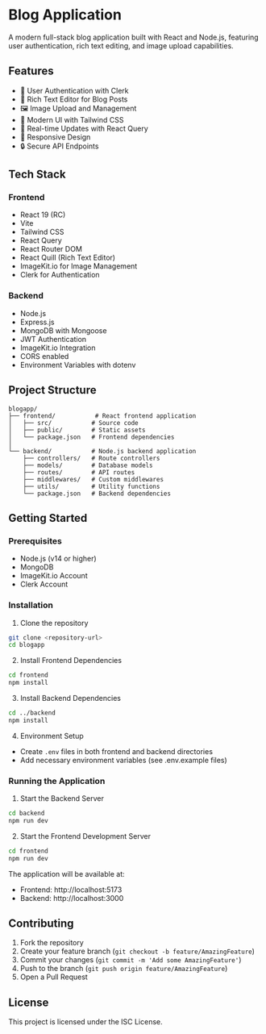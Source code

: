 # Blog Application

A modern full-stack blog application built with React and Node.js, featuring user authentication, rich text editing, and image upload capabilities.

## Features

- 🔐 User Authentication with Clerk
- 📝 Rich Text Editor for Blog Posts
- 🖼️ Image Upload and Management
- 🎨 Modern UI with Tailwind CSS
- 🔄 Real-time Updates with React Query
- 📱 Responsive Design
- 🔒 Secure API Endpoints

## Tech Stack

### Frontend

- React 19 (RC)
- Vite
- Tailwind CSS
- React Query
- React Router DOM
- React Quill (Rich Text Editor)
- ImageKit.io for Image Management
- Clerk for Authentication

### Backend

- Node.js
- Express.js
- MongoDB with Mongoose
- JWT Authentication
- ImageKit.io Integration
- CORS enabled
- Environment Variables with dotenv

## Project Structure

```
blogapp/
├── frontend/           # React frontend application
│   ├── src/           # Source code
│   ├── public/        # Static assets
│   └── package.json   # Frontend dependencies
│
└── backend/           # Node.js backend application
    ├── controllers/   # Route controllers
    ├── models/        # Database models
    ├── routes/        # API routes
    ├── middlewares/   # Custom middlewares
    ├── utils/         # Utility functions
    └── package.json   # Backend dependencies
```

## Getting Started

### Prerequisites

- Node.js (v14 or higher)
- MongoDB
- ImageKit.io Account
- Clerk Account

### Installation

1. Clone the repository

```bash
git clone <repository-url>
cd blogapp
```

2. Install Frontend Dependencies

```bash
cd frontend
npm install
```

3. Install Backend Dependencies

```bash
cd ../backend
npm install
```

4. Environment Setup

- Create `.env` files in both frontend and backend directories
- Add necessary environment variables (see .env.example files)

### Running the Application

1. Start the Backend Server

```bash
cd backend
npm run dev
```

2. Start the Frontend Development Server

```bash
cd frontend
npm run dev
```

The application will be available at:

- Frontend: http://localhost:5173
- Backend: http://localhost:3000

## Contributing

1. Fork the repository
2. Create your feature branch (`git checkout -b feature/AmazingFeature`)
3. Commit your changes (`git commit -m 'Add some AmazingFeature'`)
4. Push to the branch (`git push origin feature/AmazingFeature`)
5. Open a Pull Request

## License

This project is licensed under the ISC License.
